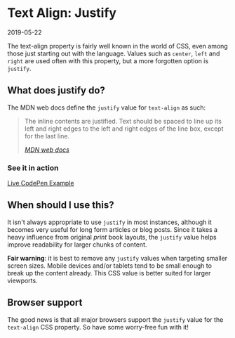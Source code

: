 # Text Align: Justify

2019-05-22

The text-align property is fairly well known in the world of CSS, even among those just starting out with the language. Values such as `center`, `left` and `right` are used often with this property, but a more forgotten option is `justify`.

## What does justify do?

The MDN web docs define the `justify` value for `text-align` as such:

<blockquote>
    <p>The inline contents are justified. Text should be spaced to line up its left and right edges to the left and right edges of the line box, except for the last line.</p>
    <cite><a href="https://developer.mozilla.org/en-US/docs/Web/CSS/text-align">MDN web docs</a></cite>
</blockquote>

### See it in action

[Live CodePen Example](https://codepen.io/bradleytaunt/pen/vwpmNz/)

## When should I use this?

It isn't always appropriate to use `justify` in most instances, although it becomes very useful for long form articles or blog posts. Since it takes a heavy influence from original *print* book layouts, the `justify` value helps improve readability for larger chunks of content.

**Fair warning**: it is best to remove any `justify` values when targeting smaller screen sizes. Mobile devices and/or tablets tend to be small enough to break up the content already. This CSS value is better suited for larger viewports.

## Browser support

The good news is that all major browsers support the `justify` value for the `text-align` CSS property. So have some worry-free fun with it!
